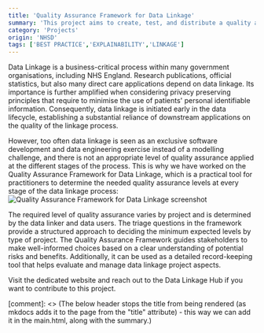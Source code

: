 ```yaml
---
title: 'Quality Assurance Framework for Data Linkage'
summary: 'This project aims to create, test, and distribute a quality assurance framework for data linkage to ensure robust, transparent and auditable results.'
category: 'Projects'
origin: 'NHSD'
tags: ['BEST PRACTICE','EXPLAINABILITY','LINKAGE']
---
```


Data Linkage is a business-critical process within many government organisations, including NHS England. Research publications, official statistics, but also many direct care applications depend on data linkage. Its importance is further amplified when considering privacy preserving principles that require to minimise the use of patients' personal identifiable information. Consequently, data linkage is initiated early in the data lifecycle, establishing a substantial reliance of downstream applications on the quality of the linkage process.

However, too often data linkage is seen as an exclusive software development and data engineering exercise instead of a modelling challenge, and there is not an appropriate level of quality assurance applied at the different stages of the process. This is why we have worked on the Quality Assurance Framework for Data Linkage, which is a practical tool for practitioners to determine the needed quality assurance levels at every stage of the data linkage process:
![Quality Assurance Framework for Data Linkage screenshot](../../images/qafdl.png)

The required level of quality assurance varies by project and is determined by the data linker and data users. The triage questions in the framework provide a structured approach to deciding the minimum expected levels by type of project.
The Quality Assurance Framework guides stakeholders to make well-informed choices based on a clear understanding of potential risks and benefits. Additionally, it can be used as a detailed record-keeping tool that helps evaluate and manage data linkage project aspects.

Visit the dedicated website and reach out to the Data Linkage Hub if you want to contribute to this project.


[comment]: <> (The below header stops the title from being rendered (as mkdocs adds it to the page from the "title" attribute) - this way we can add it in the main.html, along with the summary.)
#
